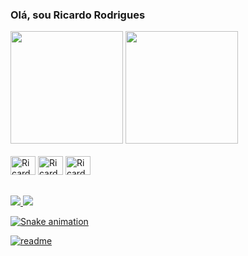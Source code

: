 ### Olá, sou Ricardo Rodrigues 

<div>
<img height="180cm" src="https://github-readme-stats.vercel.app/api?username=ricardorodrigues89&show_icons=true&theme=dark&include_all_commits=true&count"/>
<img height="180cm" src="https://github-readme-stats.vercel.app/api/top-langs/?username=ricardorodrigues89&layout=compact&langs_count=16&theme=dark"/>
</div>

<div style="display: inline_block"><br>
<img aign="center" alt=Ricardo-CSS" height="30" width="40" src="https://cdn.jsdelivr.net/gh/devicons/devicon/icons/css3/css3-original.svg" />
<img aign="center" alt=Ricardo-HTML" height="30" width="40" src="https://cdn.jsdelivr.net/gh/devicons/devicon/icons/html5/html5-original.svg" />
<img aign="center" alt=Ricardo-JS" height="30" width="40" src="https://cdn.jsdelivr.net/gh/devicons/devicon/icons/javascript/javascript-original.svg" />
</div>

##

<div>
<a href="https://www.instagram.com/saga_leonne" target="_blank"><img src="https://img.shields.io/badge/Instagram-E4405F?style=for-the-badge&logo=instagram&logoColor=white" />
<a href="https://www.linkedin.com/in/ricardo-rodrigues-7a6199284" target="_blank"><img src="https://img.shields.io/badge/LinkedIn-0077B5?style=for-the-badge&logo=linkedin&logoColor=white" />

</div>

![Snake animation](https://github.com/ricardorodrigues89/ricardorodrigues89/blob/output/github-contribuition-grid-snake.svg)

[![readme](https://github-readme-stats.vercel.app/api/pin/?username=ricardorodrigues89&repo=ricardorodrigues89&theme=react)](https://github.com/ricardorodrigues89/ricardorodrigues89)
